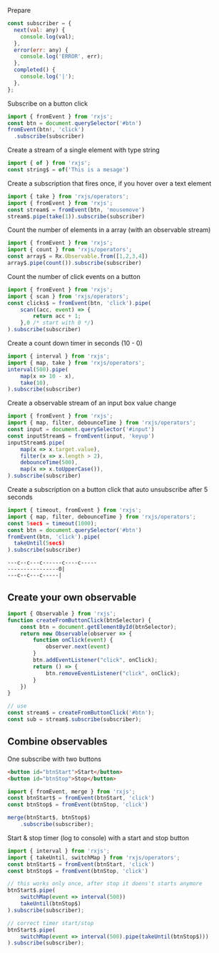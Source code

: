 Prepare

```js
const subscriber = {
  next(val: any) {
    console.log(val);
  },
  error(err: any) {
    console.log('ERROR', err);
  },
  completed() {
    console.log('|');
  },
};
```

Subscribe on a button click

```js
import { fromEvent } from 'rxjs';
const btn = document.querySelector('#btn')
fromEvent(btn!, 'click')
  .subscribe(subscriber)
```

Create a stream of a single element with type string

```js
import { of } from 'rxjs';
const string$ = of('This is a mesage')
```

Create a subscription that fires once, if you hover over a text element

```js
import { take } from 'rxjs/operators';
import { fromEvent } from 'rxjs';
const stream$ = fromEvent(btn, 'mousemove')
stream$.pipe(take(1)).subscribe(subscriber)
```

Count the number of elements in a array (with an observable stream)

```js
import { fromEvent } from 'rxjs';
import { count } from 'rxjs/operators';
const array$ = Rx.Observable.from([1,2,3,4])
array$.pipe(count()).subscribe(subscriber)
```

Count the number of click events on a button

```js
import { fromEvent } from 'rxjs';
import { scan } from 'rxjs/operators';
const clicks$ = fromEvent(btn, 'click').pipe(
    scan((acc, event) => {
        return acc + 1;
    },0 /* start with 0 */)
).subscribe(subscriber)
```

Create a count down timer in seconds (10 - 0)

```js
import { interval } from 'rxjs';
import { map, take } from 'rxjs/operators';
interval(500).pipe(
    map(x => 10 - x),
    take(10),
).subscribe(subscriber)
```

Create a observable stream of an input box value change

```js
import { fromEvent } from 'rxjs';
import { map, filter, debounceTime } from 'rxjs/operators';
const input = document.querySelector('#input')
const inputStream$ = fromEvent(input, 'keyup')
inputStream$.pipe(
    map(x => x.target.value),
    filter(x => x.length > 2),
    debounceTime(500),
    map(x => x.toUpperCase()),
).subscribe(subscriber)
```

Create a subscription on a button click that auto unsubscribe after 5 seconds

```js
import { timeout, fromEvent } from 'rxjs';
import { map, filter, debounceTime } from 'rxjs/operators';
const 5sec$ = timeout(1000);
const btn = document.querySelector('#btn')
fromEvent(btn, 'click').pipe(
  takeUntil(5sec$)
).subscribe(subscriber)
```

    ---c--c---c------c----c-----
    ----------------0|
    ---c--c---c-----|

## Create your own observable

```js
import { Observable } from 'rxjs';
function createFromButtonClick(btnSelector) {
    const btn = document.getElementById(btnSelector);
    return new Observable(observer => {
        function onClick(event) {
            observer.next(event)
        }
        btn.addEventListener("click", onClick);
        return () => {
            btn.removeEventListener("click", onClick);
        }
    })
}

// use
const stream$ = createFromButtonClick('#btn');
const sub = stream$.subscribe(subscriber);
```

## Combine observables

One subscribe with two buttons

```html
<button id="btnStart">Start</button>
<button id="btnStop">Stop</button>
```

```js
import { fromEvent, merge } from 'rxjs';
const btnStart$ = fromEvent(btnStart, 'click')
const btnStop$ = fromEvent(btnStop, 'click')

merge(btnStart$, btnStop$)
    .subscribe(subscriber);
```

Start & stop timer (log to console) with a start and stop button

```js
import { interval } from 'rxjs';
import { takeUntil, switchMap } from 'rxjs/operators';
const btnStart$ = fromEvent(btnStart, 'click')
const btnStop$ = fromEvent(btnStop, 'click')

// this works only once, after stop it doens't starts anymore
btnStart$.pipe(
    switchMap(event => interval(500))
    takeUntil(btnStop$)
).subscribe(subscriber);

// correct timer start/stop
btnStart$.pipe(
    switchMap(event => interval(500).pipe(takeUntil(btnStop$)))
).subscribe(subscriber);
```
